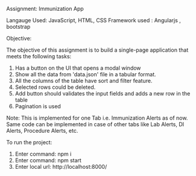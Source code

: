 Assignment: Immunization App

Langauge Used: JavaScript, HTML, CSS
Framework used : Angularjs , bootstrap

Objective:

The objective of this assignment is to build a single-page application that meets the following tasks:

1. Has a button on the UI that opens a modal window
2. Show all the data from 'data.json' file in a tabular format.
3. All the columns of the table have sort and filter feature.
4. Selected rows could be deleted.
5. Add button should validates the input fields and adds a new row in the table
6. Pagination is used

Note: This is implemented for one Tab i.e. Immunization Alerts as of now. Same code can be implemented in case of other tabs like Lab Alerts, DI Alerts, Procedure Alerts, etc.

To run the project:

1. Enter command: npm i
2. Enter command: npm start
3. Enter local url: http://localhost:8000/
